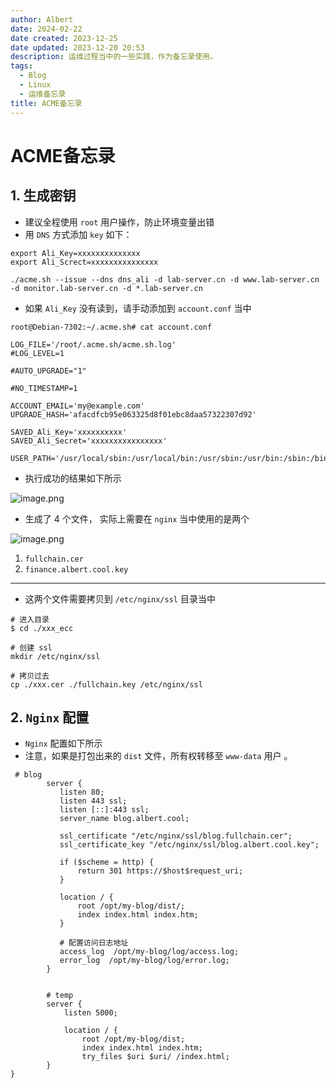```yaml
---
author: Albert
date: 2024-02-22
date created: 2023-12-25
date updated: 2023-12-20 20:53
description: 运维过程当中的一些实践，作为备忘录使用。
tags:
  - Blog
  - Linux
  - 运维备忘录
title: ACME备忘录
---
```


# ACME备忘录

## 1. 生成密钥

- 建议全程使用 `root` 用户操作，防止环境变量出错
- 用 `DNS` 方式添加 `key` 如下：

```shell
export Ali_Key=xxxxxxxxxxxxxx
export Ali_Screct=xxxxxxxxxxxxxxx

./acme.sh --issue --dns dns_ali -d lab-server.cn -d www.lab-server.cn -d monitor.lab-server.cn -d *.lab-server.cn
```

- 如果 `Ali_Key` 没有读到，请手动添加到 `account.conf` 当中

```shell
root@Debian-7302:~/.acme.sh# cat account.conf

LOG_FILE='/root/.acme.sh/acme.sh.log'
#LOG_LEVEL=1

#AUTO_UPGRADE="1"

#NO_TIMESTAMP=1

ACCOUNT_EMAIL='my@example.com'
UPGRADE_HASH='afacdfcb95e063325d8f01ebc8daa57322307d92'

SAVED_Ali_Key='xxxxxxxxxx'
SAVED_Ali_Secret='xxxxxxxxxxxxxxxx'

USER_PATH='/usr/local/sbin:/usr/local/bin:/usr/sbin:/usr/bin:/sbin:/bin'
```

- 执行成功的结果如下所示

![image.png](https://img-20221128.oss-cn-shanghai.aliyuncs.com/img-2023-05/20231220220020.png)

- 生成了 4 个文件， 实际上需要在 `nginx` 当中使用的是两个

![image.png](https://img-20221128.oss-cn-shanghai.aliyuncs.com/img-2023-05/20231220220155.png)

1. `fullchain.cer`
2. `finance.albert.cool.key`

---

- 这两个文件需要拷贝到 `/etc/nginx/ssl` 目录当中

```shell
# 进入目录
$ cd ./xxx_ecc

# 创建 ssl
mkdir /etc/nginx/ssl

# 拷贝过去
cp ./xxx.cer ./fullchain.key /etc/nginx/ssl

```

## 2. `Nginx` 配置

- `Nginx` 配置如下所示
- 注意，如果是打包出来的 `dist` 文件，所有权转移至 `www-data` 用户 。

```shell
 # blog
        server {
           listen 80;
           listen 443 ssl;
           listen [::]:443 ssl;
           server_name blog.albert.cool;

           ssl_certificate "/etc/nginx/ssl/blog.fullchain.cer";
           ssl_certificate_key "/etc/nginx/ssl/blog.albert.cool.key";

           if ($scheme = http) {
               return 301 https://$host$request_uri;
           }

           location / {
               root /opt/my-blog/dist/;
               index index.html index.htm;
           }

           # 配置访问日志地址
           access_log  /opt/my-blog/log/access.log;
           error_log  /opt/my-blog/log/error.log;
        }


        # temp
        server {
            listen 5000;

            location / {
                root /opt/my-blog/dist;
                index index.html index.htm;
                try_files $uri $uri/ /index.html;
        }
}

```
